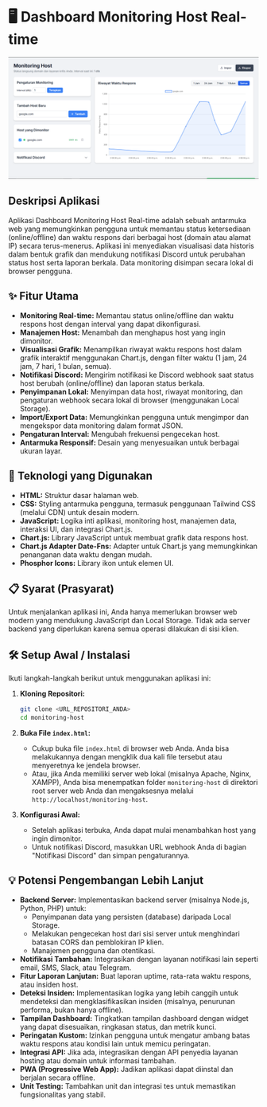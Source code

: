 # 🖥️ Dashboard Monitoring Host Real-time

![Monitoring Host Screenshot](image.png)

## Deskripsi Aplikasi

Aplikasi Dashboard Monitoring Host Real-time adalah sebuah antarmuka web yang memungkinkan pengguna untuk memantau status ketersediaan (online/offline) dan waktu respons dari berbagai host (domain atau alamat IP) secara terus-menerus. Aplikasi ini menyediakan visualisasi data historis dalam bentuk grafik dan mendukung notifikasi Discord untuk perubahan status host serta laporan berkala. Data monitoring disimpan secara lokal di browser pengguna.

## ✨ Fitur Utama

-   **Monitoring Real-time:** Memantau status online/offline dan waktu respons host dengan interval yang dapat dikonfigurasi.
-   **Manajemen Host:** Menambah dan menghapus host yang ingin dimonitor.
-   **Visualisasi Grafik:** Menampilkan riwayat waktu respons host dalam grafik interaktif menggunakan Chart.js, dengan filter waktu (1 jam, 24 jam, 7 hari, 1 bulan, semua).
-   **Notifikasi Discord:** Mengirim notifikasi ke Discord webhook saat status host berubah (online/offline) dan laporan status berkala.
-   **Penyimpanan Lokal:** Menyimpan data host, riwayat monitoring, dan pengaturan webhook secara lokal di browser (menggunakan Local Storage).
-   **Import/Export Data:** Memungkinkan pengguna untuk mengimpor dan mengekspor data monitoring dalam format JSON.
-   **Pengaturan Interval:** Mengubah frekuensi pengecekan host.
-   **Antarmuka Responsif:** Desain yang menyesuaikan untuk berbagai ukuran layar.

## 🚀 Teknologi yang Digunakan

-   **HTML:** Struktur dasar halaman web.
-   **CSS:** Styling antarmuka pengguna, termasuk penggunaan Tailwind CSS (melalui CDN) untuk desain modern.
-   **JavaScript:** Logika inti aplikasi, monitoring host, manajemen data, interaksi UI, dan integrasi Chart.js.
-   **Chart.js:** Library JavaScript untuk membuat grafik data respons host.
-   **Chart.js Adapter Date-Fns:** Adapter untuk Chart.js yang memungkinkan penanganan data waktu dengan mudah.
-   **Phosphor Icons:** Library ikon untuk elemen UI.

## 📋 Syarat (Prasyarat)

Untuk menjalankan aplikasi ini, Anda hanya memerlukan browser web modern yang mendukung JavaScript dan Local Storage. Tidak ada server backend yang diperlukan karena semua operasi dilakukan di sisi klien.

## 🛠️ Setup Awal / Instalasi

Ikuti langkah-langkah berikut untuk menggunakan aplikasi ini:

1.  **Kloning Repositori:**
    ```bash
    git clone <URL_REPOSITORI_ANDA>
    cd monitoring-host
    ```

2.  **Buka File `index.html`:**
    *   Cukup buka file `index.html` di browser web Anda. Anda bisa melakukannya dengan mengklik dua kali file tersebut atau menyeretnya ke jendela browser.
    *   Atau, jika Anda memiliki server web lokal (misalnya Apache, Nginx, XAMPP), Anda bisa menempatkan folder `monitoring-host` di direktori root server web Anda dan mengaksesnya melalui `http://localhost/monitoring-host`.

3.  **Konfigurasi Awal:**
    *   Setelah aplikasi terbuka, Anda dapat mulai menambahkan host yang ingin dimonitor.
    *   Untuk notifikasi Discord, masukkan URL webhook Anda di bagian "Notifikasi Discord" dan simpan pengaturannya.

## 💡 Potensi Pengembangan Lebih Lanjut

-   **Backend Server:** Implementasikan backend server (misalnya Node.js, Python, PHP) untuk:
    -   Penyimpanan data yang persisten (database) daripada Local Storage.
    -   Melakukan pengecekan host dari sisi server untuk menghindari batasan CORS dan pemblokiran IP klien.
    -   Manajemen pengguna dan otentikasi.
-   **Notifikasi Tambahan:** Integrasikan dengan layanan notifikasi lain seperti email, SMS, Slack, atau Telegram.
-   **Fitur Laporan Lanjutan:** Buat laporan uptime, rata-rata waktu respons, atau insiden host.
-   **Deteksi Insiden:** Implementasikan logika yang lebih canggih untuk mendeteksi dan mengklasifikasikan insiden (misalnya, penurunan performa, bukan hanya offline).
-   **Tampilan Dashboard:** Tingkatkan tampilan dashboard dengan widget yang dapat disesuaikan, ringkasan status, dan metrik kunci.
-   **Peringatan Kustom:** Izinkan pengguna untuk mengatur ambang batas waktu respons atau kondisi lain untuk memicu peringatan.
-   **Integrasi API:** Jika ada, integrasikan dengan API penyedia layanan hosting atau domain untuk informasi tambahan.
-   **PWA (Progressive Web App):** Jadikan aplikasi dapat diinstal dan berjalan secara offline.
-   **Unit Testing:** Tambahkan unit dan integrasi tes untuk memastikan fungsionalitas yang stabil.
